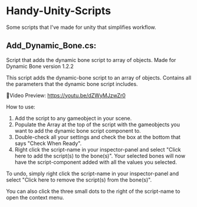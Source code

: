 # Handy-Unity-Scripts
Some scripts that I've made for unity that simplifies workflow.

## Add_Dynamic_Bone.cs:
Script that adds the dynamic bone script to array of objects.
Made for Dynamic Bone version 1.2.2

This script adds the dynamic-bone script to an array of objects. Contains all the parameters that the dynamic bone script includes.

🎥Video Preview: https://youtu.be/dZWyMJzwZr0

How to use: 
1. Add the script to any gameobject in your scene.
2. Populate the Array at the top of the script with the gameobjects you want to add the dynamic bone script component to.
3. Double-check all your settings and check the box at the bottom that says "Check When Ready".
4. Right click the script-name in your inspector-panel and select "Click here to add the script(s) to the bone(s)". Your selected bones will now have the script-component added with all the values you selected.

To undo, simply right click the script-name in your inspector-panel and select "Click here to remove the script(s) from the bone(s)".

You can also click the three small dots to the right of the script-name to open the context menu.
